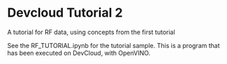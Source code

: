 # Devcloud Tutorial 2
A tutorial for RF data, using concepts from the first tutorial

See the RF_TUTORIAL.ipynb for the tutorial sample. This is a program that has been executed on DevCloud, with OpenVINO.
